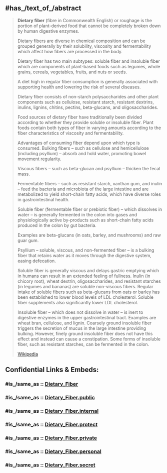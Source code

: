 ﻿---
aliases:
- "Dietary fiber"
- Ballaststoff
- roughage
---

## #has_/text_of_/abstract 

> **Dietary fiber** (fibre in Commonwealth English) or roughage is the portion of plant-derived food 
> that cannot be completely broken down by human digestive enzymes. 
> 
> Dietary fibers are diverse in chemical composition and can be grouped generally 
> by their solubility, viscosity and fermentability which affect how fibers are processed in the body. 
> 
> Dietary fiber has two main subtypes: soluble fiber and insoluble fiber 
> which are components of plant-based foods such as legumes, whole grains, cereals, vegetables, fruits, and nuts or seeds. 
> 
> A diet high in regular fiber consumption is generally associated with supporting health 
> and lowering the risk of several diseases. 
> 
> Dietary fiber consists of non-starch polysaccharides and other plant components such as cellulose, 
> resistant starch, resistant dextrins, inulins, lignins, chitins, pectins, beta-glucans, and oligosaccharides.
>
> Food sources of dietary fiber have traditionally been divided 
> according to whether they provide soluble or insoluble fiber. 
> Plant foods contain both types of fiber in varying amounts 
> according to the fiber characteristics of viscosity and fermentability. 
> 
> Advantages of consuming fiber depend upon which type is consumed. 
> Bulking fibers – such as cellulose and hemicellulose (including psyllium) – 
> absorb and hold water, promoting bowel movement regularity. 
> 
> Viscous fibers – such as beta-glucan and psyllium – thicken the fecal mass. 
> 
> Fermentable fibers – such as resistant starch, xanthan gum, and inulin – 
> feed the bacteria and microbiota of the large intestine 
> and are metabolized to yield short-chain fatty acids, 
> which have diverse roles in gastrointestinal health.
>
> Soluble fiber (fermentable fiber or prebiotic fiber) – which dissolves in water – 
> is generally fermented in the colon into gases and physiologically active by-products 
> such as short-chain fatty acids produced in the colon by gut bacteria. 
> 
> Examples are beta-glucans (in oats, barley, and mushrooms) and raw guar gum. 
> 
> Psyllium – soluble, viscous, and non-fermented fiber – is a bulking fiber that retains water 
> as it moves through the digestive system, easing defecation. 
> 
> Soluble fiber is generally viscous and delays gastric emptying which in humans can result in an extended feeling of fullness. Inulin (in chicory root), wheat dextrin, oligosaccharides, and resistant starches (in legumes and bananas) are soluble non-viscous fibers. Regular intake of soluble fibers such as beta-glucans from oats or barley has been established to lower blood levels of LDL cholesterol. Soluble fiber supplements also significantly lower LDL cholesterol.
>
> Insoluble fiber – which does not dissolve in water – is inert to digestive enzymes in the upper gastrointestinal tract. Examples are wheat bran, cellulose, and lignin. Coarsely ground insoluble fiber triggers the secretion of mucus in the large intestine providing bulking. However, finely ground insoluble fiber does not have this effect and instead can cause a constipation. Some forms of insoluble fiber, such as resistant starches, can be fermented in the colon.
>
> [Wikipedia](https://en.wikipedia.org/wiki/Dietary%20fiber) 


## Confidential Links & Embeds: 

### #is_/same_as :: [Dietary_Fiber](/_Standards/bio/Metabolism/Digestion/Dietary_Fiber.md) 

### #is_/same_as :: [Dietary_Fiber.public](/_public/bio/Metabolism/Digestion/Dietary_Fiber.public.md) 

### #is_/same_as :: [Dietary_Fiber.internal](/_internal/bio/Metabolism/Digestion/Dietary_Fiber.internal.md) 

### #is_/same_as :: [Dietary_Fiber.protect](/_protect/bio/Metabolism/Digestion/Dietary_Fiber.protect.md) 

### #is_/same_as :: [Dietary_Fiber.private](/_private/bio/Metabolism/Digestion/Dietary_Fiber.private.md) 

### #is_/same_as :: [Dietary_Fiber.personal](/_personal/bio/Metabolism/Digestion/Dietary_Fiber.personal.md) 

### #is_/same_as :: [Dietary_Fiber.secret](/_secret/bio/Metabolism/Digestion/Dietary_Fiber.secret.md)

